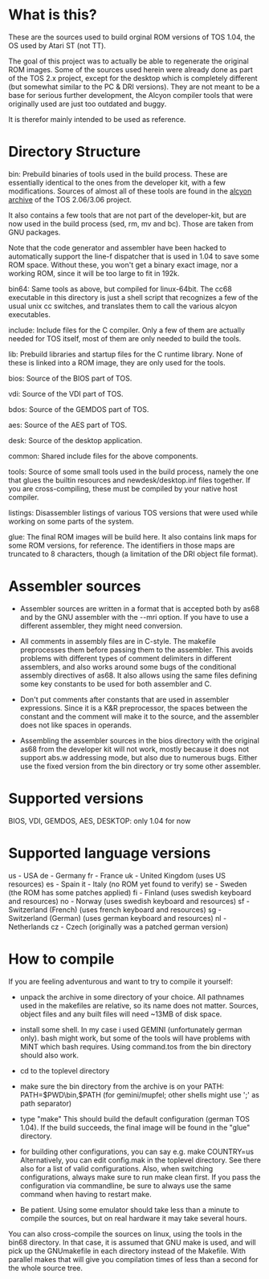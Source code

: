 # What is this?

These are the sources used to build orginal ROM versions of TOS 1.04,
the OS used by Atari ST (not TT).

The goal of this project was to actually be able to
regenerate the original ROM images. Some of the sources used herein were
already done as part of the TOS 2.x project, except for the desktop
which is completely different (but somewhat similar to the PC & DRI versions).
They are not meant to be a base for serious further development, the Alcyon
compiler tools that were originally used are just too outdated and buggy.

It is therefor mainly intended to be used as reference.


# Directory Structure

bin:
  Prebuild binaries of tools used in the build process. These are
  essentially identical to the ones from the developer kit, with 
  a few modifications. Sources of almost all of these tools are found
  in the [alcyon archive](http://tho-otto.de/download/alcyon.tar.bz2) of the TOS 2.06/3.06 project.

  It also contains a few tools that are not part of the developer-kit,
  but are now used in the build process (sed, rm, mv and bc). Those
  are taken from GNU packages.

  Note that the code generator and assembler have been hacked to
  automatically support the line-f dispatcher that is used in 1.04
  to save some ROM space. Without these, you won't get a binary exact
  image, nor a working ROM, since it will be too large to fit in 192k.

bin64:
  Same tools as above, but compiled for linux-64bit. The cc68 executable
  in this directory is just a shell script that recognizes a few of
  the usual unix cc switches, and translates them to call the various
  alcyon executables.

include:
  Include files for the C compiler. Only a few of them are actually
  needed for TOS itself, most of them are only needed to build the
  tools.

lib:
  Prebuild libraries and startup files for the C runtime library.
  None of these is linked into a ROM image, they are only used for the tools.

bios:
  Source of the BIOS part of TOS.

vdi:
  Source of the VDI part of TOS.

bdos:
  Source of the GEMDOS part of TOS.

aes:
  Source of the AES part of TOS.

desk:
  Source of the desktop application.

common:
  Shared include files for the above components.

tools:
  Source of some small tools used in the build process,
  namely the one that glues the builtin resources and
  newdesk/desktop.inf files together. If you are cross-compiling,
  these must be compiled by your native host compiler.

listings:
  Disassembler listings of various TOS versions that were used while
  working on some parts of the system.

glue:
  The final ROM images will be build here. It also contains link maps
  for some ROM versions, for reference. The identifiers in those maps
  are truncated to 8 characters, though (a limitation of the DRI
  object file format).


# Assembler sources


- Assembler sources are written in a format that is accepted
  both by as68 and by the GNU assembler with the --mri option.
  If you have to use a different assembler, they might need
  conversion.

- All comments in assembly files are in C-style. The makefile
  preprocesses them before passing them to the assembler. This
  avoids problems with different types of comment delimiters in
  different assemblers, and also works around some bugs of
  the conditional assembly directives of as68. It also allows
  using the same files defining some key constants to be
  used for both assembler and C.

- Don't put comments after constants that are used in assembler
  expressions. Since it is a K&R preprocessor, the spaces between
  the constant and the comment will make it to the source, and
  the assembler does not like spaces in operands.

- Assembling the assembler sources in the bios directory with
  the original as68 from the developer kit will not work, mostly
  because it does not support abs.w addressing mode, but also due
  to numerous bugs. Either use the fixed version from the bin
  directory or try some other assembler.


# Supported versions

BIOS, VDI, GEMDOS, AES, DESKTOP: only 1.04 for now


# Supported language versions

us - USA
de - Germany
fr - France
uk - United Kingdom (uses US resources)
es - Spain
it - Italy (no ROM yet found to verify)
se - Sweden (the ROM has some patches applied)
fi - Finland (uses swedish keyboard and resources)
no - Norway (uses swedish keyboard and resources)
sf - Switzerland (French) (uses french keyboard and resources)
sg - Switzerland (German) (uses german keyboard and resources)
nl - Netherlands
cz - Czech (originally was a patched german version)

# How to compile

If you are feeling adventurous and want to try to compile
it yourself:

- unpack the archive in some directory of your choice. All pathnames used
  in the makefiles are relative, so its name does not matter. Sources,
  object files and any built files will need ~13MB of disk space.

- install some shell. In my case i used GEMINI (unfortunately german only).
  bash might work, but some of the tools will have problems with MiNT which
  bash requires. Using command.tos from the bin directory should also work.

- cd to the toplevel directory

- make sure the bin directory from the archive is on your PATH:
  PATH=$PWD\bin,$PATH
  (for gemini/mupfel; other shells might use ';' as path separator)

- type "make"
  This should build the default configuration (german TOS 1.04).
  If the build succeeds, the final image will be found in the "glue" directory.

- for building other configurations, you can say e.g.
  make COUNTRY=us
  Alternatively, you can edit config.mak in the toplevel directory.
  See there also for a list of valid configurations.
  Also, when switching configurations, always make sure to run
  make clean
  first.
  If you pass the configuration via commandline, be sure to always
  use the same command when having to restart make.

- Be patient. Using some emulator should take less than a minute to
  compile the sources, but on real hardware it may take several hours.

You can also cross-compile the sources on linux, using the tools in the bin68
directory. In that case, it is assumed that GNU make is used, and will pick
up the GNUmakefile in each directory instead of the Makefile.
With parallel makes that will give you compilation times of less than a second
for the whole source tree.
